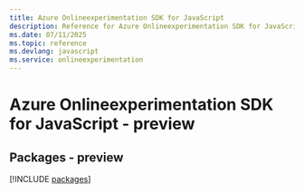 ```yaml
---
title: Azure Onlineexperimentation SDK for JavaScript
description: Reference for Azure Onlineexperimentation SDK for JavaScript
ms.date: 07/11/2025
ms.topic: reference
ms.devlang: javascript
ms.service: onlineexperimentation
---
```

# Azure Onlineexperimentation SDK for JavaScript - preview
## Packages - preview
[!INCLUDE [packages](onlineexperimentation-index.md)]